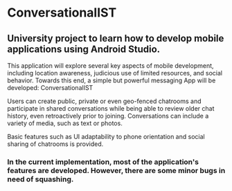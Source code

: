 # ConversationalIST

## University project to learn how to develop mobile applications using Android Studio.

This application will explore several key aspects of mobile development, including location awareness, judicious use of limited resources, and social behavior. Towards this end, a simple but powerful messaging App will be developed: ConversationalIST

Users can create public, private or even geo-fenced chatrooms and participate in shared conversations while being able to review older chat history, even retroactively prior to joining. Conversations can include a variety of media, such as text or photos.

Basic features such as UI adaptability to phone orientation and social sharing of chatrooms is provided. 

### In the current implementation, most of the application's features are developed. However, there are some minor bugs in need of squashing.